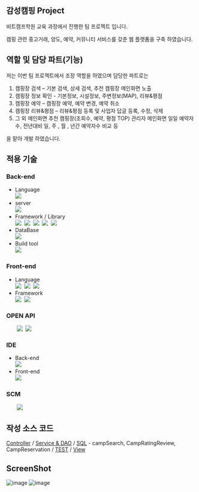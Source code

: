 ## 감성캠핑 Project
비트캠프학원 교육 과정에서 진행한 팀 프로젝트 입니다.

캠핑 관련 중고거래, 양도, 예약, 커뮤니티 서비스를 갖춘 웹 플랫폼을 구축 하였습니다.

## 역할 및 담당 파트(기능)
저는 이번 팀 프로젝트에서 조장 역할을 하였으며 담당한 파트로는
1) 캠핑장 검색 – 기본 검색, 상세 검색, 추천 캠핑장 메인화면 노출
2) 캠핑장 정보 확인 - 기본정보, 시설정보, 주변정보(MAP), 리뷰&평점
3) 캠핑장 예약 – 캠핑장 예약, 예약 변경, 예약 취소
4) 캠핑장 리뷰&평점 – 리뷰&평점 등록 및 사업자 답글 등록, 수정, 삭제
5) 그 외 메인화면 추천 캠핑장(조회수, 예약, 평점 TOP) 관리자 메인화면
   일일 예약자수, 전년대비 일, 주 , 월 , 년간 예약자수 비교 등

을 맡아 개발 하였습니다.

## 적용 기술
### Back-end
- Language  
  <img src="https://img.shields.io/badge/Java-8-007396?style=flat&logo=java&logoColor=white"/></a>&nbsp; 
- server  
  <img src="https://img.shields.io/badge/Tomcat-7.0.55-F8DC75?style=flat&logo=Apache Tomcat&logoColor=F8DC75"/></a>&nbsp;
- Framework / Library  
  <img src="https://img.shields.io/badge/Spring-5.2.5.RELEASE-6DB33F?style=flat&logo=Spring&logoColor=white"/></a>&nbsp;
  <img src="https://img.shields.io/badge/MyBatis-3.4.6-000000?style=flat&logo=MyBatis"/></a>&nbsp;
  <img src="https://img.shields.io/badge/Log4j-3.4.6-FF5722?style=flat&logo=Log4j"/></a>&nbsp;
  <img src="https://img.shields.io/badge/HttpComponents-4.3.4-D22128?style=flat&logo=Apache"/></a>&nbsp;
  <img src="https://img.shields.io/badge/CodeHaus-1.9.13-007396?style=flat"/></a>&nbsp;
- DataBase  
  <img src="https://img.shields.io/badge/Mysql-8.0-4479A1?style=flat&logo=mysql&logoColor=white"/></a>&nbsp;
- Build tool  
  <img src="https://img.shields.io/badge/Maven-3.8.4-C71A36?style=flat&logo=Apache Maven&logoColor=C71A36"/></a>&nbsp;
### Front-end
- Language  
  <img src="https://img.shields.io/badge/HTML-E34F26?style=flat&logo=html5&logoColor=white"/></a>&nbsp;
  <img src="https://img.shields.io/badge/CSS-1572B6?style=flat&logo=CSS3&logoColor=white"/></a>&nbsp;
  <img src="https://img.shields.io/badge/JavaScript-F7DF1E?style=flat&logo=Javascript&logoColor=white"/></a>&nbsp;
- Framework  
  <img src="https://img.shields.io/badge/jQuery-3.5.1-0769AD?style=flat&logo=jQuery&logoColor=white"/></a>&nbsp;
  <img src="https://img.shields.io/badge/BootStrap-4.6-7952B3?style=flat&logo=BootStrap&logoColor=white"/></a>&nbsp;
### OPEN API 
  &nbsp;&nbsp;&nbsp;&nbsp;&nbsp;&nbsp;&nbsp;<img src="https://img.shields.io/badge/Kakao Map-E34F26?style=flat&logo=html5&logoColor=white"/></a>&nbsp;
  <img src="https://img.shields.io/badge/CoolSMS-E34F26?style=flat&logo=html5&logoColor=white"/></a>&nbsp;
### IDE
- Back-end  
  <img src="https://img.shields.io/badge/Eclipse-0769AD?style=flat&logo=eclipse&logoColor=white"/></a>&nbsp; 
- Front-end  
  <img src="https://img.shields.io/badge/Visual Studio Code-0769AD?style=flat&logo=Visual Studio Code&logoColor=white"/></a>&nbsp;  
### SCM
  &nbsp;&nbsp;&nbsp;&nbsp;&nbsp;&nbsp;&nbsp;<img src="https://img.shields.io/badge/github-181717?style=for-the-badge&logo=github&logoColor=white">

## 작성 소스 코드
[Controller](https://github.com/hulis2/MainPTJ_Bit/tree/master/src/main/java/site/gamsung/controller/camp)&nbsp;/&nbsp;[Service & DAO](https://github.com/hulis2/MainPTJ_Bit/tree/master/src/main/java/site/gamsung/service/camp)&nbsp;/&nbsp;[SQL](https://github.com/hulis2/MainPTJ_Bit/tree/master/src/main/resources/sql) - campSearch, CampRatingReview, CampReservation&nbsp;/&nbsp;[TEST](https://github.com/hulis2/MainPTJ_Bit/tree/master/src/test/java/site/gamsung/service/camp/test)&nbsp;/&nbsp;[View](https://github.com/hulis2/MainPTJ_Bit/tree/master/src/main/webapp/view/camp)

## ScreenShot
![image](https://user-images.githubusercontent.com/92391298/153811348-5fadbf54-a3e1-4cc3-9686-69f6b65bc49e.png)
![image](https://user-images.githubusercontent.com/92391298/153811471-19002894-2df9-4ec9-a1a0-6640afb2eeeb.png)
